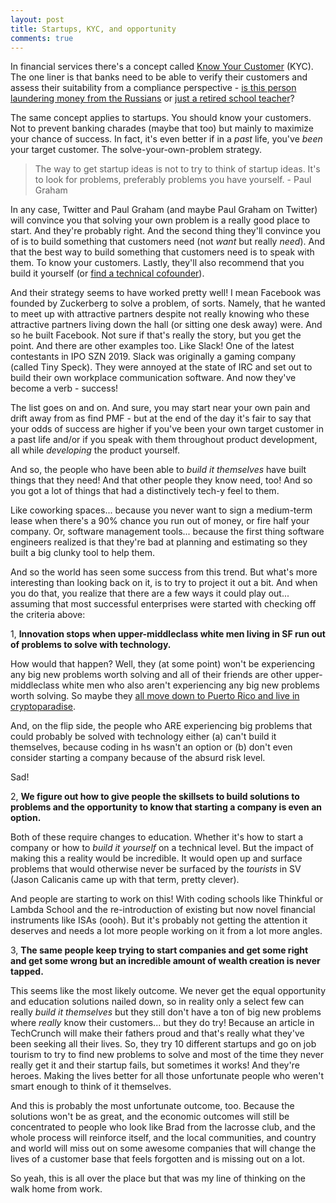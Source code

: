 ```yaml
---
layout: post
title: Startups, KYC, and opportunity 
comments: true
---
```


In financial services there's a concept called [Know Your Customer](https://en.wikipedia.org/wiki/Know_your_customer)
(KYC). The one liner is that banks need to be able to verify their
customers and assess their suitability from a compliance perspective - [is this person laundering money
from the Russians](https://www.nbcnews.com/news/world/manafort-linked-accounts-cyprus-raised-red-flag-n739156) or [just
a retired school teacher](https://www.wsj.com/articles/rules-designed-to-catch-terrorists-cost-this-unsuspecting-customer-her-bank-account-1531495802)?

The same concept applies to startups. You should know your customers. Not to prevent banking charades (maybe that too) but
mainly to maximize your chance of success. In fact, it's even better if in a _past_ life, you've _been_ your target customer.
The solve-your-own-problem strategy.

> The way to get startup ideas is not to try to think of startup ideas. It's to look for problems, preferably problems you have yourself. - Paul Graham

In any case, Twitter and Paul Graham (and maybe Paul Graham on Twitter) will convince you that
solving your own problem is a really good place to start. And they're probably right. And the
second thing they'll convince you of is to build something that customers need (not _want_ but really _need_).
And that the best way to build something that customers need is to speak with them. To know your customers.
Lastly, they'll also recommend that you build it yourself (or [find a technical cofounder](https://whartoniteseekscodemonkey-blog.tumblr.com/)).

And their strategy seems to have worked pretty well! I mean Facebook was founded by Zuckerberg to solve a problem, of sorts.
Namely, that he wanted to meet up with attractive partners despite not really knowing who these attractive partners living
down the hall (or sitting one desk away) were. And so he built Facebook. Not sure if that's really the story, but you get
the point. And there are other examples too. Like Slack! One of the latest contestants in IPO SZN 2019. Slack was originally
a gaming company (called Tiny Speck). They were annoyed at the state of IRC and set out to build their own workplace communication
software. And now they've become a verb - success!

The list goes on and on. And sure, you may start near your own pain and drift away from as find PMF - but at the end of the day
it's fair to say that your odds of success are higher if you've been your own target customer in a past life and/or if
you speak with them throughout product development, all while _developing_ the product yourself.

And so, the people who have been able to _build it themselves_ have built things that they need! And that other people
they know need, too! And so you got a lot of things that had a distinctively tech-y feel to them. 

Like coworking spaces... because you never want to sign a medium-term lease when there's a 90% chance you run out of money, or fire half your company. 
Or, software management tools... because the first thing software engineers realized is that they're bad at planning and estimating so they built a big clunky tool
to help them.

And so the world has seen some success from this trend. But what's more interesting than looking back on it, is to
try to project it out a bit. And when you do that, you realize that there are a few ways it could play out... assuming that
most successful enterprises were started with checking off the criteria above:

1, **Innovation stops when upper-middleclass white men living in SF run out of problems
to solve with technology.**

How would that happen? Well, they (at some point) won't be experiencing any big new problems worth solving and 
all of their friends are other upper-middleclass white men who also aren't experiencing any big new problems 
worth solving. So maybe they [all move down to Puerto Rico and live in cryptoparadise](https://www.nytimes.com/2018/02/02/technology/cryptocurrency-puerto-rico.html). 

And, on the flip side, the people who ARE experiencing big problems that could probably be solved with 
technology either (a) can't build it themselves, because coding in hs wasn't an option or (b) don't
even consider starting a company because of the absurd risk level.

Sad!

2, **We figure out how to give people the skillsets to build solutions to problems and the opportunity to know that
starting a company is even an option.**

Both of these require changes to education. Whether it's how to start a company or how to _build it yourself_ on a technical level.
But the impact of making this a reality would be incredible. It would open up and surface problems that would otherwise 
never be surfaced by the _tourists_ in SV (Jason Calicanis came up with that term, pretty clever).

And people are starting to work on this! With coding schools like Thinkful or Lambda School and the re-introduction of existing but
now novel financial instruments like ISAs (oooh). But it's probably not getting the attention it deserves and needs a lot more
people working on it from a lot more angles.

3, **The same people keep trying to start companies and get some right and get some wrong but an incredible amount
of wealth creation is never tapped.**

This seems like the most likely outcome. We never get the equal opportunity and education solutions nailed down, so in reality
only a select few can really _build it themselves_ but they still don't have a ton of big new problems where _really_ know 
their customers... but they do try! Because an article in TechCrunch will make their fathers proud and that's really 
what they've been seeking all their lives. So, they try 10 different startups and go on job tourism to try to find new
problems to solve and most of the time they never really get it and their startup fails, but sometimes it works! And they're heroes.
Making the lives better for all those unfortunate people who weren't smart enough to think of it themselves.

And this is probably the most unfortunate outcome, too. Because the solutions won't be as great, and the economic outcomes
will still be concentrated to people who look like Brad from the lacrosse club, and the whole process will reinforce itself, 
and the local communities, and country and world will miss out on some awesome companies that will change the lives of a 
customer base that feels forgotten and is missing out on a lot.

So yeah, this is all over the place but that was my line of thinking on the walk home from work.
 
